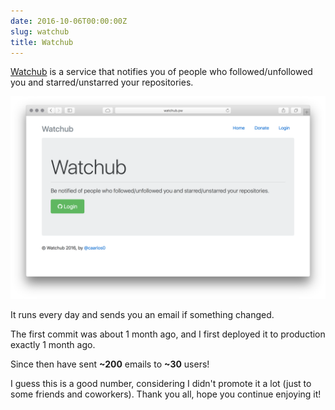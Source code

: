 ```yaml
---
date: 2016-10-06T00:00:00Z
slug: watchub
title: Watchub
---
```


[Watchub][wh] is a service that notifies you of people who followed/unfollowed
you and starred/unstarred your repositories.

![Watchub screenshot](/public/images/watchub.png)

It runs every day and sends you an email if something changed.

The first commit was about 1 month ago, and I first deployed it to
production exactly 1 month ago.

Since then have sent **~200** emails to **~30** users!

I guess this is a good number, considering I didn't promote it a lot (just
to some friends and coworkers). Thank you all, hope you continue enjoying it!

[wh]: http://watchub.pw
